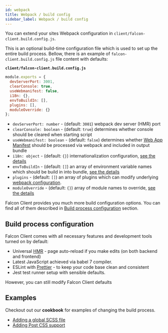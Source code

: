 ```yaml
---
id: webpack
title: Webpack / build config
sidebar_label: Webpack / build config
---
```


You can extend your sites Webpack configuration in `client/falcon-client.build.config.js`.

This is an optional build-time configuration file which is used to set up the entire build process. Bellow, there is an example of `falcon-client.build.config.js` file content with defaults:

**`client/falcon-client.build.config.js`**

```js
module.exports = {
  devServerPort: 3001,
  clearConsole: true,
  useWebmanifest: false,
  i18n: {},
  envToBuildIn: [],
  plugins: [],
  moduleOverride: {}
};
```

- `devServerPort: number` - (default: `3001`) webpack dev server (HMR) port
- `clearConsole: boolean` - (default: `true`) determines whether console should be cleared when starting script
- `useWebmanifest: boolean` - (default: `false`) determines whether [Web App Manifest](/platform/client/files#srcmanifestwebmanifest) should be processed via webpack and included in output bundle
- `i18n: object` - (default: `{}`) internationalization configuration, [see the details](/v2019/platform/falcon-client/internationalization#configuration)
- `envToBuildIn` - (default: `[]`) an array of environment variable names which should be build in into bundle, [see the details](#environment-variables)
- `plugins` - (default: `[]`) an array of plugins which can modify underlying [webpack configuration](#webpack).
- `moduleOverride` - (default: `{}`) array of module names to override, [see the details](./overrides)

Falcon Client provides you much more build configuration options. You can find all of them described in [Build process configuration](#build-process-configuration) section.

## Build process configuration

Falcon Client comes with all necessary features and development tools turned on by default:

- Universal [HMR](https://webpack.js.org/concepts/hot-module-replacement/) - page auto-reload if you make edits (on both backend and frontend)
- Latest JavaScript achieved via babel 7 compiler.
- ESLint with [Prettier](https://github.com/prettier/prettier) - to keep your code base clean and consistent
- Jest test runner setup with sensible defaults.

However, you can still modify Falcon Client defaults

## Examples

Checkout out our **cookbook** for examples of changing the build process.

- [Adding a global SCSS file](../cookbook/client/scss-global)
- [Adding Post CSS support](../cookbook/client/post-css-support)
